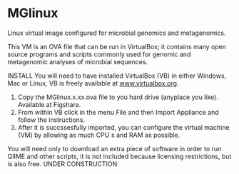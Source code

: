 # MGlinux
Linux virtual image configured for microbial genomics and metagenomics.

This VM is an OVA file that can be run in VirtualBox; it contains many open source programs and scripts commonly used for genomic and metagenomic analyses of microbial sequences.

INSTALL
You will need to have installed VirtualBox (VB) in either Windows, Mac or Linux, VB is freely available at www.virtualbox.org. 
1. Copy the MGlinux.x.xx.ova file to you hard drive (anyplace you like). Available at Figshare.
2. From within VB click in the menu File and then Import Appliance and follow the instructions.
3. After it is succssesfully imported, you can configure the virtual machine (VM) by allowing as much CPU´s and RAM as possible.

You will need only to download an extra piece of software in order to run QIIME and other scripts, it is not included because licensing restrictions, but is also free.
UNDER CONSTRUCTION
